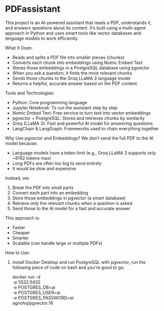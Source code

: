 # PDFassistant


This project is an AI-powered assistant that reads a PDF, understands it, and answers questions about its content. It’s built using a multi-agent approach in Python and uses smart tools like vector databases and language models to work efficiently.

What It Does:

- Reads and splits a PDF file into smaller pieces (chunks)
- Converts each chunk into embeddings using Nomic Embed Text
- Stores those embeddings in a PostgreSQL database using pgvector
- When you ask a question, it finds the most relevant chunks
- Sends those chunks to the Groq LLaMA 3 language model
- Returns a helpful, accurate answer based on the PDF content

Tools and Technologies:

- Python: Core programming language
- Jupyter Notebook: To run the assistant step by step
- Nomic Embed Text: Free service to turn text into vector embeddings
- pgvector + PostgreSQL: Stores and retrieves chunks by similarity
- Groq (LLaMA 3): Fast and powerful AI model for answering questions
- LangChain & LangGraph: Frameworks used to chain everything together


Why Use pgvector and Embeddings?
We don’t send the full PDF to the AI model because:

- Language models have a token limit (e.g., Groq LLaMA 3 supports only ~8192 tokens max)
- Long PDFs are often too big to send entirely
- It would be slow and expensive

Instead, we:
1. Break the PDF into small parts
2. Convert each part into an embedding
3. Store those embeddings in pgvector (a smart database)
4. Retrieve only the relevant chunks when a question is asked
5. Send those to the AI model for a fast and accurate answer

This approach is:
-  Faster
-  Cheaper
-  Smarter
-  Scalable (can handle large or multiple PDFs)

How to Use:

1. Install Docker Desktop and run PostgreSQL with pgvector, run the following piece  of code on bash and you're good to go;

   docker run -d \
     -p 5532:5432 \
     -e POSTGRES_DB=ai \
     -e POSTGRES_USER=ai \
     -e POSTGRES_PASSWORD=ai \
     agnohq/pgvector:16
